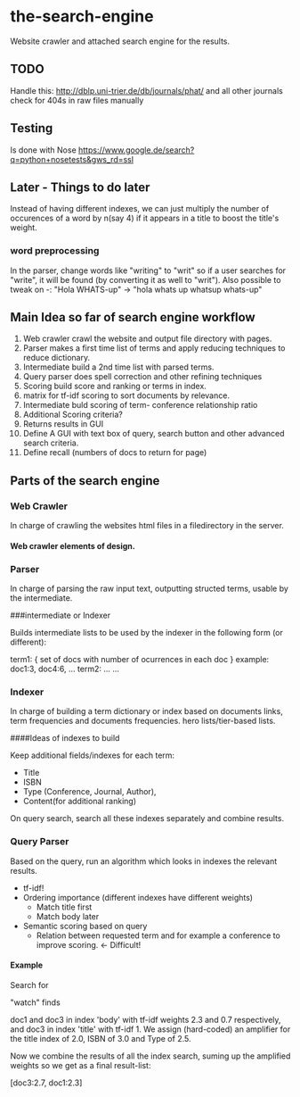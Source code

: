 # the-search-engine
Website crawler and attached search engine for the results.

## TODO

Handle this:
http://dblp.uni-trier.de/db/journals/phat/
and all other journals
check for 404s in raw files manually

## Testing

Is done with Nose
https://www.google.de/search?q=python+nosetests&gws_rd=ssl

## Later - Things to do later

Instead of having different indexes, we can just multiply the number of occurences of a word by n(say 4) if it appears in a title to boost the title's weight.


### word preprocessing

In the parser, change words like "writing" to "writ" so if a user searches for "write", it will be found (by converting it as well to "writ").
Also possible to tweak on -: "Hola WHATS-up" -> "hola whats up whatsup whats-up"

## Main Idea so far of search engine workflow

1. Web crawler crawl the website and output file directory with pages.
2. Parser makes a first time list of terms and apply reducing techniques to reduce dictionary.
3. Intermediate build a 2nd time list with parsed terms.
4. Query parser does spell correction and other refining techniques
5. Scoring build score and ranking or terms in index.
  1. matrix for tf-idf scoring to sort documents by relevance.
  2. Intermediate buld scoring of term- conference relationship ratio
  3. Additional Scoring criteria?
6. Returns results in GUI
  1. Define A GUI with text box of query, search button and other advanced search criteria.
  2. Define recall (numbers of docs to return for page)

## Parts of the search engine

### Web Crawler

In charge of crawling the websites html files in a filedirectory in the server.

#### Web crawler elements of design.


### Parser

In charge of parsing the raw input text, outputting structed terms, usable by the intermediate.

###intermediate or Indexer

Builds intermediate lists to be used by the indexer in the following form (or different):

term1: { set of docs with number of ocurrences in each doc } example: doc1:3, doc4:6, ...
term2: ...
...

### Indexer

In charge of building a term dictionary or index based on documents links, term frequencies and documents frequencies. hero lists/tier-based lists.


####Ideas of indexes to build


Keep additional fields/indexes for each term:

* Title
* ISBN
* Type (Conference, Journal, Author),
* Content(for additional ranking)

On query search, search all these indexes separately and combine results.

### Query Parser

Based on the query, run an algorithm which looks in indexes the relevant results.

- tf-idf!
- Ordering importance (different indexes have different weights)
  - Match title first
  - Match body later
- Semantic scoring based on query
  - Relation between requested term and for example a conference to improve scoring. <- Difficult!

#### Example

Search for

"watch" finds

doc1 and doc3 in index 'body' with tf-idf weights 2.3 and 0.7 respectively, and doc3 in index 'title' with tf-idf 1. We assign (hard-coded) an amplifier for the title index of 2.0, ISBN of 3.0 and Type of 2.5.

Now we combine the results of all the index search, suming up the amplified weights so we get as a final result-list:

[doc3:2.7, doc1:2.3]

